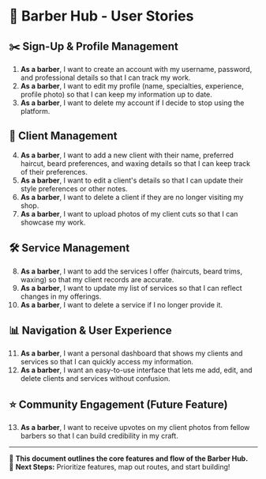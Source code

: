 # 📌 Barber Hub - User Stories  

## ✂️ Sign-Up & Profile Management  
1. **As a barber**, I want to create an account with my username, password, and professional details so that I can track my work.  
2. **As a barber**, I want to edit my profile (name, specialties, experience, profile photo) so that I can keep my information up to date.  
3. **As a barber**, I want to delete my account if I decide to stop using the platform.  

## 💈 Client Management  
4. **As a barber**, I want to add a new client with their name, preferred haircut, beard preferences, and waxing details so that I can keep track of their preferences.  
5. **As a barber**, I want to edit a client's details so that I can update their style preferences or other notes.  
6. **As a barber**, I want to delete a client if they are no longer visiting my shop.  
7. **As a barber**, I want to upload photos of my client cuts so that I can showcase my work.  

## 🛠️ Service Management  
8. **As a barber**, I want to add the services I offer (haircuts, beard trims, waxing) so that my client records are accurate.  
9. **As a barber**, I want to update my list of services so that I can reflect changes in my offerings.  
10. **As a barber**, I want to delete a service if I no longer provide it.  

## 📊 Navigation & User Experience  
11. **As a barber**, I want a personal dashboard that shows my clients and services so that I can quickly access my information.  
12. **As a barber**, I want an easy-to-use interface that lets me add, edit, and delete clients and services without confusion.  

## ⭐ Community Engagement (Future Feature)  
13. **As a barber**, I want to receive upvotes on my client photos from fellow barbers so that I can build credibility in my craft.  

---

📌 **This document outlines the core features and flow of the Barber Hub.**  
🚀 **Next Steps:** Prioritize features, map out routes, and start building!  